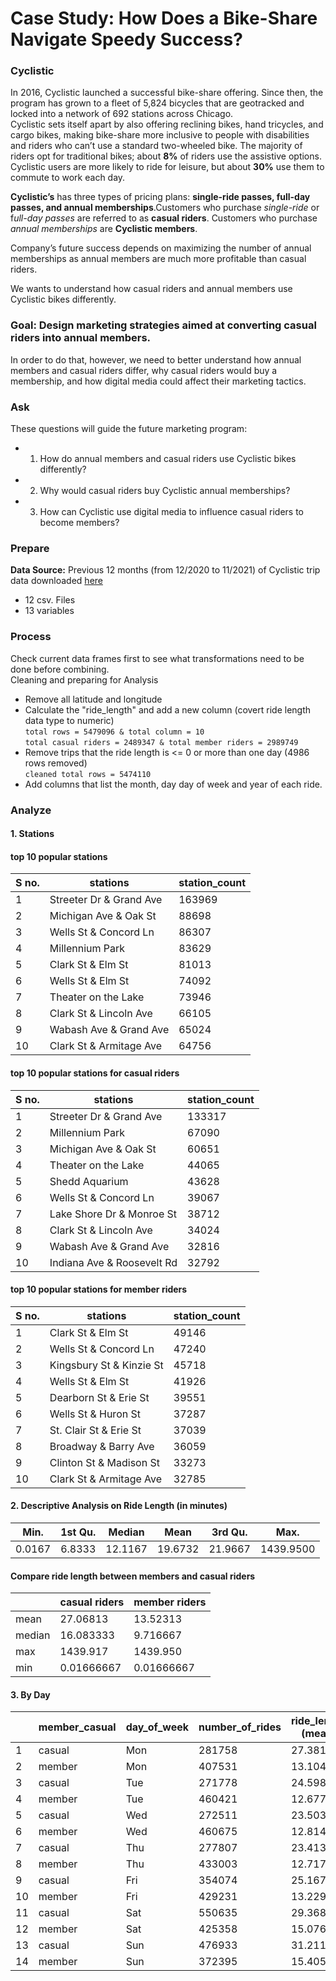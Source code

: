 # Case Study: How Does a Bike-Share Navigate Speedy Success?

### Cyclistic
In 2016, Cyclistic launched a successful bike-share offering. Since then, the program has grown to a fleet of 5,824 bicycles that
are geotracked and locked into a network of 692 stations across Chicago. <br>
Cyclistic sets itself apart by also offering reclining bikes, hand tricycles, and cargo bikes, making bike-share more inclusive to people with
disabilities and riders who can’t use a standard two-wheeled bike. The majority of riders opt for traditional bikes; about
**8%** of riders use the assistive options. Cyclistic users are more likely to ride for leisure, but about **30%** use them to
commute to work each day. <br>

**Cyclistic’s** has three types of pricing plans: **single-ride passes, full-day passes,
and annual memberships**.Customers who purchase *single-ride* or f*ull-day passes* are referred to as **casual riders**. Customers
who purchase *annual memberships* are **Cyclistic members**.


Company’s future success depends on maximizing the number of annual memberships as annual members are much more profitable than casual riders.

We wants to understand how casual riders and annual members use Cyclistic bikes differently.

### Goal: Design marketing strategies aimed at converting casual riders into annual members. 

In order to do that, however, we need to better understand how annual members and casual riders differ, why
casual riders would buy a membership, and how digital media could affect their marketing tactics.

### Ask 
These questions will guide the future marketing program:
- 1. How do annual members and casual riders use Cyclistic bikes differently?
- 2. Why would casual riders buy Cyclistic annual memberships?
- 3. How can Cyclistic use digital media to influence casual riders to become members?

### Prepare 
**Data Source:** Previous 12 months (from 12/2020 to 11/2021) of Cyclistic trip data downloaded [here](https://divvy-tripdata.s3.amazonaws.com/index.html)
- 12 csv. Files
- 13 variables

### Process 
Check current data frames first to see what transformations need to be done before combining.<br>
Cleaning and preparing for Analysis
- Remove all latitude and longitude 
- Calculate the "ride_length" and add a new column (covert ride length data type to numeric) <br>  `total rows = 5479096 & total column = 10`  <br> `total casual riders = 2489347 & total member riders = 2989749`
- Remove trips that the ride length is <= 0 or more than one day (4986 rows removed) <br> `cleaned total rows = 5474110 ` 
- Add columns that list the month, day day of week and year of each ride.

### Analyze

#### 1. Stations 
#### top 10 popular stations
|  S no.       |stations   | station_count|
|--------|----------|---------|
| 1 |Streeter Dr & Grand Ave  |  163969|
| 2| Michigan Ave & Oak St     |   88698|
| 3 |Wells St & Concord Ln      |  86307|
| 4 |Millennium Park           |   83629|
| 5 |Clark St & Elm St         |  81013|
| 6| Wells St & Elm St         |  74092|
| 7 |Theater on the Lake       | 73946|
| 8 |Clark St & Lincoln Ave    |   66105|
| 9 |Wabash Ave & Grand Ave    |  65024|
|10 |Clark St & Armitage Ave      | 64756|


#### top 10 popular stations for casual riders 
|  S no.       |stations   | station_count|
|--------|----------|---------|
|1| Streeter Dr & Grand Ave |          133317|
| 2 |Millennium Park      |              67090|
 |3| Michigan Ave & Oak St |             60651|
 |4| Theater on the Lake   |             44065|
| 5 |Shedd Aquarium      |               43628|
| 6 |Wells St & Concord Ln  |            39067|
| 7 |Lake Shore Dr & Monroe St|          38712|
| 8 |Clark St & Lincoln Ave    |         34024|
 |9| Wabash Ave & Grand Ave    |         32816|
|10| Indiana Ave & Roosevelt Rd  |       32792|


#### top 10 popular stations for member riders
|  S no.       |stations   | station_count|
|--------|----------|---------|
|1 |Clark St & Elm St  |              49146|
 |2| Wells St & Concord Ln   |         47240|
|3 |Kingsbury St & Kinzie St  |       45718|
| 4| Wells St & Elm St     |           41926|
| 5 |Dearborn St & Erie St  |          39551|
 |6| Wells St & Huron St    |          37287|
 |7 |St. Clair St & Erie St   |        37039|
| 8| Broadway & Barry Ave     |        36059|
 |9| Clinton St & Madison St |         33273|
|10| Clark St & Armitage Ave  |        32785|

#### 2. Descriptive Analysis on Ride Length (in minutes)
| Min.     |  1st Qu.|    Median  |    Mean |  3rd Qu.  |    Max. |
|----------|---------|------------|---------|-----------|---------|
|  0.0167  |  6.8333  |  12.1167   |  19.6732  |  21.9667  |1439.9500  |

#### Compare ride length between members and casual riders
 |        |casual riders    |  member riders |
 |--------|-----------------|----------------|
 | mean |    27.06813    |  13.52313      | 
|  median |   16.083333    |  9.716667      |
|max |     1439.917|  1439.950     |
|min |  0.01666667   |  0.01666667     |

#### 3. By Day

 |   |  member_casual |day_of_week| number_of_rides | ride_length (mean)|ride_length (median) | 
 |--|-----------------|-----------|-----------------|-------------------|---------------------|
|1         |        casual       |           Mon |             281758 |        27.38158|    16.050000|
|2         |        member       |           Mon |          407531    |        13.10407|    9.283333|
|3         |        casual       |           Tue |           271778   |        24.59807|    14.350000|
|4         |        member       |           Tue |           460421   |        12.67700|    9.200000|
|5         |        casual       |           Wed |            272511  |        23.50355|   14.083333|
|6         |        member       |           Wed |           460675   |        12.81499|    9.350000|
|7         |        casual       |           Thu |          277807    |        23.41320|   13.916667|
|8         |        member       |           Thu |          433003    |        12.71747|    9.250000|
|9         |        casual       |           Fri |         354074     |        25.16734|   15.083333|
|10        |        member       |           Fri |         429231     |        13.22950|    9.566667|
|11        |        casual       |           Sat |         550635     |        29.36842|   17.900000|
|12        |        member       |           Sat |          425358    |        15.07618|   10.916667|
|13        |       casual        |           Sun |           476933   |        31.21159|   18.800000|
|14        |       member        |          Sun  |          372395   |         15.40517|   10.966667|


 




